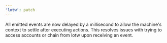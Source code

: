 ```yaml
---
'lotw': patch
---
```


All emitted events are now delayed by a millisecond to allow the machine's context to settle after executing actions. This resolves issues with trying to access accounts or chain from lotw upon receiving an event.
